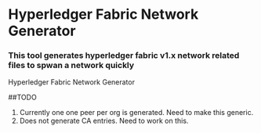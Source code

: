 # Hyperledger Fabric Network Generator
### This tool generates hyperledger fabric v1.x network related files to spwan a network quickly
Hyperledger Fabric Network Generator

##TODO

1. Currently one one peer per org is generated. Need to make this generic. 
2. Does not generate CA entries. Need to work on this.  
